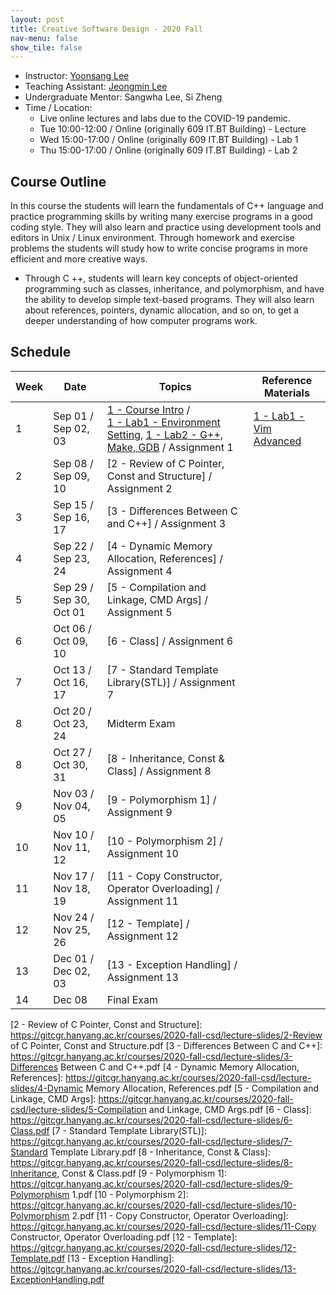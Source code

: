 ```yaml
---
layout: post
title: Creative Software Design - 2020 Fall
nav-menu: false
show_tile: false
---
```


* Instructor: [Yoonsang Lee](../people/yoonsang-lee.html)
* Teaching Assistant: [Jeongmin Lee](../people/jeongmin-lee.html)
* Undergraduate Mentor: Sangwha Lee, Si Zheng
* Time / Location: 
  * Live online lectures and labs due to the COVID-19 pandemic.
  * Tue 10:00-12:00 / Online (originally 609 IT.BT Building) - Lecture
  * Wed 15:00-17:00 / Online (originally 609 IT.BT Building) - Lab 1
  * Thu 15:00-17:00 / Online (originally 609 IT.BT Building) - Lab 2

## Course Outline

In this course the students will learn the fundamentals of C++ language and practice programming skills by writing many exercise programs in a good coding style. They will also learn and practice using development tools and editors in Unix / Linux environment. Through homework and exercise problems the students will study how to write concise programs in more efficient and more creative ways.
* Through C ++, students will learn key concepts of object-oriented programming such as classes, inheritance, and polymorphism, and have the ability to develop simple text-based programs. They will also learn about references, pointers, dynamic allocation, and so on, to get a deeper understanding of how computer programs work.

## Schedule

|Week| Date            | Topics   | Reference Materials |
|--- | ---             | ---      | --- |
| 1  | Sep 01 / Sep 02, 03 | [1 - Course Intro] / <br/> [1 - Lab1 - Environment Setting], [1 - Lab2 - G++, Make, GDB] / Assignment 1  | [1 - Lab1 - Vim Advanced] |
| 2  | Sep 08 / Sep 09, 10 | [2 - Review of C Pointer, Const and Structure] / Assignment 2  | |
| 3  | Sep 15 / Sep 16, 17 | [3 - Differences Between C and C++] / Assignment 3  | |
| 4  | Sep 22 / Sep 23, 24 | [4 - Dynamic Memory Allocation, References] / Assignment 4  | |
| 5  | Sep 29 / Sep 30, Oct 01 | [5 - Compilation and Linkage, CMD Args] / Assignment 5  | |
| 6  | Oct 06 / Oct 09, 10 | [6 - Class] / Assignment 6  |  |
| 7  | Oct 13 / Oct 16, 17 | [7 - Standard Template Library(STL)] / Assignment 7  | |
| 8  | Oct 20 / Oct 23, 24 | Midterm Exam  | |
| 8  | Oct 27 / Oct 30, 31 | [8 - Inheritance, Const & Class] / Assignment 8 | |
| 9  | Nov 03 / Nov 04, 05 | [9 - Polymorphism 1] / Assignment 9 | |
| 10 | Nov 10 / Nov 11, 12 | [10 - Polymorphism 2] / Assignment 10  | |
| 11 | Nov 17 / Nov 18, 19 | [11 - Copy Constructor, Operator Overloading] / Assignment 11  | |
| 12 | Nov 24 / Nov 25, 26 | [12 - Template] / Assignment 12  | |
| 13 | Dec 01 / Dec 02, 03 | [13 - Exception Handling] / Assignment 13  | |
| 14 | Dec 08 | Final Exam| |

[1 - Course Intro]: https://gitcgr.hanyang.ac.kr/courses/2020-fall-csd/lecture-slides/1-CourseIntro.pdf
[1 - Lab1 - Environment Setting]: https://gitcgr.hanyang.ac.kr/courses/2020-fall-csd/lecture-slides/1-Lab1-EnvSetting.pdf
[1 - Lab1 - Vim Advanced]: https://gitcgr.hanyang.ac.kr/courses/2020-fall-csd/lecture-slides/1-Lab1-reference-VimAdvanced.pdf
[1 - Lab2 - G++, Make, GDB]: https://gitcgr.hanyang.ac.kr/courses/2020-fall-csd/lecture-slides/1-Lab2-g++,make,gdb.pdf
[2 - Review of C Pointer, Const and Structure]: https://gitcgr.hanyang.ac.kr/courses/2020-fall-csd/lecture-slides/2-Review of C Pointer, Const and Structure.pdf
[3 - Differences Between C and C++]: https://gitcgr.hanyang.ac.kr/courses/2020-fall-csd/lecture-slides/3-Differences Between C and C++.pdf
[4 - Dynamic Memory Allocation, References]: https://gitcgr.hanyang.ac.kr/courses/2020-fall-csd/lecture-slides/4-Dynamic Memory Allocation, References.pdf
[5 - Compilation and Linkage, CMD Args]: https://gitcgr.hanyang.ac.kr/courses/2020-fall-csd/lecture-slides/5-Compilation and Linkage, CMD Args.pdf
[6 - Class]: https://gitcgr.hanyang.ac.kr/courses/2020-fall-csd/lecture-slides/6-Class.pdf
[7 - Standard Template Library(STL)]: https://gitcgr.hanyang.ac.kr/courses/2020-fall-csd/lecture-slides/7-Standard Template Library.pdf
[8 - Inheritance, Const & Class]: https://gitcgr.hanyang.ac.kr/courses/2020-fall-csd/lecture-slides/8-Inheritance, Const & Class.pdf
[9 - Polymorphism 1]: https://gitcgr.hanyang.ac.kr/courses/2020-fall-csd/lecture-slides/9-Polymorphism 1.pdf
[10 - Polymorphism 2]: https://gitcgr.hanyang.ac.kr/courses/2020-fall-csd/lecture-slides/10-Polymorphism 2.pdf
[11 - Copy Constructor, Operator Overloading]: https://gitcgr.hanyang.ac.kr/courses/2020-fall-csd/lecture-slides/11-Copy Constructor, Operator Overloading.pdf
[12 - Template]: https://gitcgr.hanyang.ac.kr/courses/2020-fall-csd/lecture-slides/12-Template.pdf
[13 - Exception Handling]: https://gitcgr.hanyang.ac.kr/courses/2020-fall-csd/lecture-slides/13-ExceptionHandling.pdf


